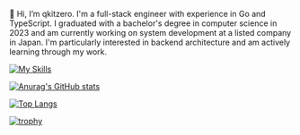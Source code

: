 👋 Hi, I’m qkitzero.
I'm a full-stack engineer with experience in Go and TypeScript.
I graduated with a bachelor's degree in computer science in 2023 and am currently working on system development at a listed company in Japan.
I'm particularly interested in backend architecture and am actively learning through my work.

[![My Skills](https://skillicons.dev/icons?i=go,python,ts,react,nextjs,docker,gcp,aws)](https://skillicons.dev)

[![Anurag's GitHub stats](https://github-readme-stats.vercel.app/api?username=qkitzero&show_icons=true&theme=merko)](https://github.com/anuraghazra/github-readme-stats)

[![Top Langs](https://github-readme-stats.vercel.app/api/top-langs/?username=qkitzero&layout=donut-vertical&theme=merko)](https://github.com/anuraghazra/github-readme-stats)

[![trophy](https://github-profile-trophy.vercel.app/?username=qkitzero&rank=-?,-C&theme=matrix)](https://github.com/ryo-ma/github-profile-trophy)
